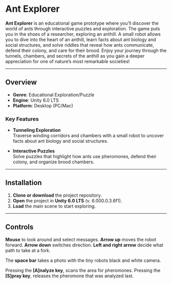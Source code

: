 # Ant Explorer

**Ant Explorer** is an educational game prototype where you’ll discover the world of ants through interactive puzzles and exploration. The game puts you in the shoes of a researcher, exploring an anthill. A small robot allows you to dive into the heart of an anthill, learn facts about ant biology and social structures, and solve riddles that reveal how ants communicate, defend their colony, and care for their brood. Enjoy your journey through the tunnels, chambers, and secrets of the anthill as you gain a deeper appreciation for one of nature’s most remarkable societies!

---

## Overview

- **Genre**: Educational Exploration/Puzzle  
- **Engine**: Unity 6.0 LTS  
- **Platform**: Desktop (PC/Mac)

### Key Features

- **Tunneling Exploration**  
  Traverse winding corridors and chambers with a small robot to uncover facts about ant biology and social structures.

- **Interactive Puzzles**  
  Solve puzzles that highlight how ants use pheromones, defend their colony, and organize brood chambers.

---

## Installation

1. **Clone or download** the project repository.  
2. **Open** the project in **Unity 6.0 LTS** (v. 6.000.0.3.6f1).  
3. **Load** the main scene to start exploring.

---

## Controls

**Mouse** to look around and select messages. 
**Arrow up** moves the robot forward.
**Arrow down** switches direction.
**Left and right arrow** decide what path to take at a fork.

The **space bar** takes a photo with the tiny robots black and white camera.

Pressing the **[A]nalyze key**, scans the area for pheromones.
Pressing the **[S]pray key**, releases the pheromone that was analyzed last.